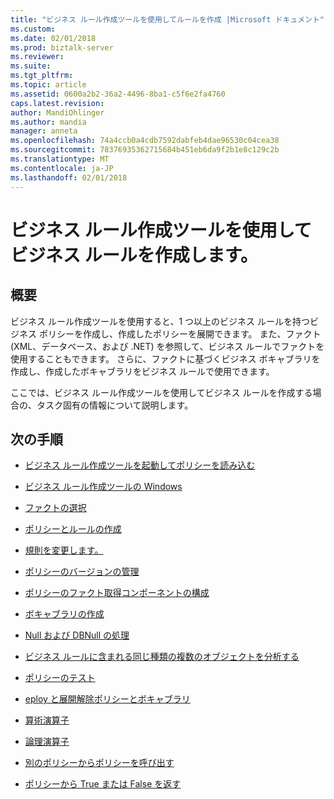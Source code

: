 ```yaml
---
title: "ビジネス ルール作成ツールを使用してルールを作成 |Microsoft ドキュメント"
ms.custom: 
ms.date: 02/01/2018
ms.prod: biztalk-server
ms.reviewer: 
ms.suite: 
ms.tgt_pltfrm: 
ms.topic: article
ms.assetid: 0600a2b2-36a2-4496-8ba1-c5f6e2fa4760
caps.latest.revision: 
author: MandiOhlinger
ms.author: mandia
manager: anneta
ms.openlocfilehash: 74a4ccb0a4cdb7592dabfeb4dae96530c04cea38
ms.sourcegitcommit: 78376935362715684b451eb6da9f2b1e8c129c2b
ms.translationtype: MT
ms.contentlocale: ja-JP
ms.lasthandoff: 02/01/2018
---
```

# <a name="create-business-rules-using-the-business-rule-composer"></a>ビジネス ルール作成ツールを使用してビジネス ルールを作成します。

## <a name="overview"></a>概要
ビジネス ルール作成ツールを使用すると、1 つ以上のビジネス ルールを持つビジネス ポリシーを作成し、作成したポリシーを展開できます。 また、ファクト (XML、データベース、および .NET) を参照して、ビジネス ルールでファクトを使用することもできます。 さらに、ファクトに基づくビジネス ボキャブラリを作成し、作成したボキャブラリをビジネス ルールで使用できます。  
  
 ここでは、ビジネス ルール作成ツールを使用してビジネス ルールを作成する場合の、タスク固有の情報について説明します。  
  
## <a name="next-steps"></a>次の手順
  
-   [ビジネス ルール作成ツールを起動してポリシーを読み込む](../core/how-to-start-the-business-rule-composer-and-load-a-policy.md)  
  
-   [ビジネス ルール作成ツールの Windows](../core/windows-of-the-business-rule-composer.md)  
  
-   [ファクトの選択](../core/selecting-facts.md)  
  
-   [ポリシーとルールの作成](../core/how-to-create-policies-and-rules.md)  
  
-   [規則を変更します。](../core/how-to-modify-rules.md)  
  
-   [ポリシーのバージョンの管理](../core/how-to-maintain-policy-versions.md)  
  
-   [ポリシーのファクト取得コンポーネントの構成](../core/how-to-configure-a-fact-retriever-for-a-policy.md)  
  
-   [ボキャブラリの作成](../core/how-to-develop-vocabularies.md)  
  
-   [Null および DBNull の処理](../core/how-to-handle-null-and-dbnull.md)  
  
-   [ビジネス ルールに含まれる同じ種類の複数のオブジェクトを分析する](../core/how-to-analyze-multiple-objects-of-the-same-type-in-a-business-rule.md)  
  
-   [ポリシーのテスト](../core/testing-policies.md)  
  
-   [eploy と展開解除ポリシーとボキャブラリ](../core/how-to-deploy-and-undeploy-policies-and-vocabularies.md)  
  
-   [算術演算子](../core/arithmetic-operators.md)  
  
-   [論理演算子](../core/logical-operators.md)  
  
-   [別のポリシーからポリシーを呼び出す](../core/invoking-a-policy-from-another-policy.md)  
  
-   [ポリシーから True または False を返す](../core/how-to-return-true-or-false-from-a-policy.md)
